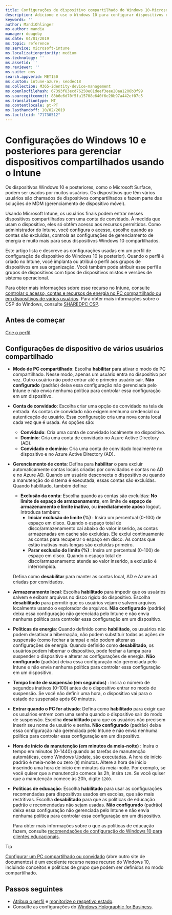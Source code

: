 ```yaml
---
title: Configurações de dispositivo compartilhado do Windows 10-Microsoft Intune-Azure | Microsoft Docs
description: Adicione e use o Windows 10 para configurar dispositivos que são compartilhados ou usados por vários usuários no Microsoft Intune. Veja uma lista de todas as configurações e o que elas fazem nos dispositivos, incluindo o Microsoft Surface. Controle contas de convidado, gerencie contas e exclua contas inativas, permita ou Evite salvar no armazenamento local, defina opções de energia e suspensão, escolha quando as atualizações são instaladas e use dispositivos em ambientes de educação em um perfil de configuração de dispositivo.
keywords: ''
author: MandiOhlinger
ms.author: mandia
manager: dougeby
ms.date: 04/01/2019
ms.topic: reference
ms.service: microsoft-intune
ms.localizationpriority: medium
ms.technology: ''
ms.assetid: ''
ms.reviewer: ''
ms.suite: ems
search.appverid: MET150
ms.custom: intune-azure; seodec18
ms.collection: M365-identity-device-management
ms.openlocfilehash: 67393f83ecd76250e01deef3eee20aa1206b3f99
ms.sourcegitcommit: 88b6e6d70f5fa15708e640f6e20b97a442ef07c5
ms.translationtype: MT
ms.contentlocale: pt-PT
ms.lasthandoff: 10/02/2019
ms.locfileid: "71730512"
---
```

# <a name="windows-10-and-later-settings-to-manage-shared-devices-using-intune"></a>Configurações do Windows 10 e posteriores para gerenciar dispositivos compartilhados usando o Intune

Os dispositivos Windows 10 e posteriores, como o Microsoft Surface, podem ser usados por muitos usuários. Os dispositivos que têm vários usuários são chamados de dispositivos compartilhados e fazem parte das soluções de MDM (gerenciamento de dispositivo móvel).

Usando Microsoft Intune, os usuários finais podem entrar nesses dispositivos compartilhados com uma conta de convidado. À medida que usam o dispositivo, eles só obtêm acesso aos recursos permitidos. Como administrador do Intune, você configura o acesso, escolhe quando as contas são excluídas, controla as configurações de gerenciamento de energia e muito mais para seus dispositivos Windows 10 compartilhados.

Este artigo lista e descreve as configurações usadas em um perfil de configuração de dispositivo do Windows 10 (e posterior). Quando o perfil é criado no Intune, você implanta ou atribui o perfil aos grupos de dispositivos em sua organização. Você também pode atribuir esse perfil a grupos de dispositivos com tipos de dispositivos mistos e versões de sistema operacional.

Para obter mais informações sobre esse recurso no Intune, consulte [controlar o acesso, contas e recursos de energia no PC compartilhado ou em dispositivos de vários usuários](shared-user-device-settings.md). Para obter mais informações sobre o CSP do Windows, consulte [SHAREDPC CSP](https://docs.microsoft.com/windows/client-management/mdm/sharedpc-csp).

## <a name="before-your-begin"></a>Antes de começar

[Crie o perfil](shared-user-device-settings.md).

## <a name="shared-multi-user-device-settings"></a>Configurações de dispositivo de vários usuários compartilhado

- **Modo de PC compartilhado**: Escolha **habilitar** para ativar o modo de PC compartilhado. Nesse modo, apenas um usuário entra no dispositivo por vez. Outro usuário não pode entrar até o primeiro usuário sair. **Não configurado** (padrão) deixa essa configuração não gerenciada pelo Intune e não envia nenhuma política para controlar essa configuração em um dispositivo.
- **Conta de convidado**: Escolha criar uma opção de convidado na tela de entrada. As contas de convidado não exigem nenhuma credencial ou autenticação de usuário. Essa configuração cria uma nova conta local cada vez que é usada. As opções são:
  - **Convidado**: Cria uma conta de convidado localmente no dispositivo.
  - **Domínio**: Cria uma conta de convidado no Azure Active Directory (AD).
  - **Convidado e domínio**: Cria uma conta de convidado localmente no dispositivo e no Azure Active Directory (AD).
- **Gerenciamento de conta**: Defina para **habilitar** o para excluir automaticamente contas locais criadas por convidados e contas no AD e no Azure AD. Quando um usuário desconecta o dispositivo ou quando a manutenção do sistema é executada, essas contas são excluídas. Quando habilitado, também defina:
  - **Exclusão da conta**: Escolha quando as contas são excluídas: **No limite de espaço de armazenamento**, em limite de **espaço de armazenamento e limite inativo**, ou **imediatamente após**o logout. Introduza também:
    - **Iniciar exclusão de limite (%)** : Insira um percentual (0-100) de espaço em disco. Quando o espaço total de disco/armazenamento cai abaixo do valor inserido, as contas armazenadas em cache são excluídas. Ele exclui continuamente as contas para recuperar o espaço em disco. As contas que estão inativas mais longas são excluídas primeiro.
    - **Parar exclusão do limite (%)** : Insira um percentual (0-100) de espaço em disco. Quando o espaço total de disco/armazenamento atende ao valor inserido, a exclusão é interrompida.

  Defina como **desabilitar** para manter as contas local, AD e Azure ad criadas por convidados.

- **Armazenamento local**: Escolha **habilitado** para impedir que os usuários salvem e exibam arquivos no disco rígido do dispositivo. Escolha **desabilitado** para permitir que os usuários vejam e salvem arquivos localmente usando o explorador de arquivos. **Não configurado** (padrão) deixa essa configuração não gerenciada pelo Intune e não envia nenhuma política para controlar essa configuração em um dispositivo.
- **Políticas de energia**: Quando definido como **habilitado**, os usuários não podem desativar a hibernação, não podem substituir todas as ações de suspensão (como fechar a tampa) e não podem alterar as configurações de energia. Quando definido como **desabilitado**, os usuários podem hibernar o dispositivo, pode fechar a tampa para suspender o dispositivo e alterar as configurações de energia. **Não configurado** (padrão) deixa essa configuração não gerenciada pelo Intune e não envia nenhuma política para controlar essa configuração em um dispositivo.
- **Tempo limite de suspensão (em segundos)** : Insira o número de segundos inativos (0-100) antes de o dispositivo entrar no modo de suspensão. Se você não definir uma hora, o dispositivo vai para o estado de suspensão após 60 minutos.
- **Entrar quando o PC for ativado**: Defina como **habilitado** para exigir que os usuários entrem com uma senha quando o dispositivo sair do modo de suspensão. Escolha **desabilitado** para que os usuários não precisem inserir seu nome de usuário e senha. **Não configurado** (padrão) deixa essa configuração não gerenciada pelo Intune e não envia nenhuma política para controlar essa configuração em um dispositivo.
- **Hora de início da manutenção (em minutos da meia-noite)** : Insira o tempo em minutos (0-1440) quando as tarefas de manutenção automáticas, como Windows Update, são executadas. A hora de início padrão é meia-noite ou zero (`0`) minutos. Altere a hora de início inserindo uma hora de início em minutos da meia-noite. Por exemplo, se você quiser que a manutenção comece às 2h, insira `120`. Se você quiser que a manutenção comece às 20h, digite `1200`.
- **Políticas de educação**: Escolha **habilitado** para usar as configurações recomendadas para dispositivos usados em escolas, que são mais restritivas. Escolha **desabilitado** para que as políticas de educação padrão e recomendadas não sejam usadas. **Não configurado** (padrão) deixa essa configuração não gerenciada pelo Intune e não envia nenhuma política para controlar essa configuração em um dispositivo.

  Para obter mais informações sobre o que as políticas de educação fazem, consulte [recomendações de configuração do Windows 10 para clientes educacionais](https://docs.microsoft.com/education/windows/configure-windows-for-education).

> [!TIP]
> [Configurar um PC compartilhado ou convidado](https://docs.microsoft.com/windows/configuration/set-up-shared-or-guest-pc) (abre outro site de documentos) é um excelente recurso nesse recurso do Windows 10, incluindo conceitos e políticas de grupo que podem ser definidos no modo compartilhado.

## <a name="next-steps"></a>Passos seguintes

- [Atribua o perfil](device-profile-assign.md) e [monitorize o respetivo estado](device-profile-monitor.md).
- Consulte as configurações do [Windows Holographic for Business](shared-user-device-settings-windows-holographic.md).
